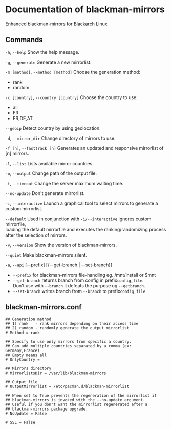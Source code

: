 #  Documentation of blackman-mirrors

Enhanced blackman-mirrors for Blackarch Linux

## Commands

`-h`, `--help`
Show the help message.

`-g`, `--generate`
Generate a new mirrorlist.

`-m [method]`, `--method [method]`
Choose the generation method:

- rank
- random

`-c [country]`, `--country [country]`
Choose the country to use:

- all
- FR
- FR,DE,AT

`--geoip`
Detect country by using geolocation.

`-d`, `--mirror_dir`
Change directory of mirrors to use.

`-f [n]`, `--fasttrack [n]`
Generates an updated and responsive mirrorlist of [n] mirrors.

`-l`, `--list`
Lists available mirror countries.

`-o`, `--output`
Change path of the output file.

`-t`, `--timeout`
Change the server maximum waiting time.

`--no-update`
Don't generate mirrorlist.

`-i`, `--interactive`
Launch a graphical tool to select mirrors to generate a custom mirrorlist.

`--default`
Used in conjunction with `-i/--interactive` ignores custom mirrorfile,  
loading the default mirrorfile and executes the ranking/randomizing process  
after the selection of mirrors.

`-v`, `--version`
Show the version of blackman-mirrors.

`--quiet`
Make blackman-mirrors silent.

`-a`, `--api` [--prefix] [{--get-branch | --set-branch}]

- `--prefix` for blackman-mirrors file-handling eg. /mnt/install or $mnt
- `--get-branch` returns branch from config in prefix`config_file`.   
   Don't use with `--branch` it defeats the purpose og `--getbranch`.
- `--set-branch` writes branch from `--branch` to prefix`config_file`

## blackman-mirrors.conf
```
## Generation method
## 1) rank   - rank mirrors depending on their access time
## 2) random - randomly generate the output mirrorlist
# Method = rank

## Specify to use only mirrors from specific a country.
## Can add multiple countries separated by a comma (ex: Germany,France)
## Empty means all
# OnlyCountry =

## Mirrors directory
# MirrorlistsDir = /var/lib/blackman-mirrors

## Output file
# OutputMirrorlist = /etc/pacman.d/blackman-mirrorlist

## When set to True prevents the regeneration of the mirrorlist if
## blackman-mirrors is invoked with the --no-update argument.
## Useful if you don't want the mirrorlist regenerated after a
## blackman-mirrors package upgrade.
# NoUpdate = False

# SSL = False
```
